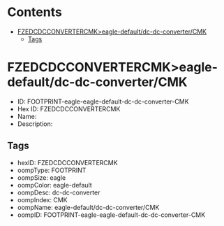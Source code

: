 



Contents
========

* [FZEDCDCCONVERTERCMK>eagle-default/dc-dc-converter/CMK](#fzedcdcconvertercmkeagle-defaultdc-dc-convertercmk)
	* [Tags](#tags)

# FZEDCDCCONVERTERCMK>eagle-default/dc-dc-converter/CMK

- ID: FOOTPRINT-eagle-eagle-default-dc-dc-converter-CMK
- Hex ID: FZEDCDCCONVERTERCMK
- Name: 
- Description: 

## Tags

- hexID: FZEDCDCCONVERTERCMK
- oompType: FOOTPRINT
- oompSize: eagle
- oompColor: eagle-default
- oompDesc: dc-dc-converter
- oompIndex: CMK
- oompName: eagle-default/dc-dc-converter/CMK
- oompID: FOOTPRINT-eagle-eagle-default-dc-dc-converter-CMK
